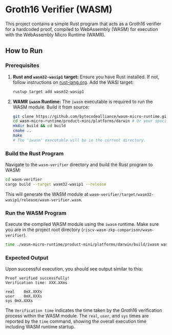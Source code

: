 # Groth16 Verifier (WASM)

This project contains a simple Rust program that acts as a Groth16 verifier for a hardcoded proof, compiled to WebAssembly (WASM) for execution with the WebAssembly Micro Runtime (WAMR).

## How to Run

### Prerequisites

1.  **Rust and `wasm32-wasip1` target:**
    Ensure you have Rust installed. If not, follow instructions on [rust-lang.org](https://www.rust-lang.org/tools/install).
    Add the WASI target:

    ```bash
    rustup target add wasm32-wasip1
    ```

2.  **WAMR `iwasm` Runtime:**
    The `iwasm` executable is required to run the WASM module. Build it from source:
    ```bash
    git clone https://github.com/bytecodealliance/wasm-micro-runtime.git
    cd wasm-micro-runtime/product-mini/platforms/darwin # Or your specific OS (linux, windows, etc.)
    mkdir build && cd build
    cmake ..
    make
    # The 'iwasm' executable will be in the current directory.
    ```

### Build the Rust Program

Navigate to the `wasm-verifier` directory and build the Rust program to WASM:

```bash
cd wasm-verifier
cargo build --target wasm32-wasip1 --release
```

This will generate the WASM module at `wasm-verifier/target/wasm32-wasip1/release/wasm-verifier.wasm`.

### Run the WASM Program

Execute the compiled WASM module using the `iwasm` runtime. Make sure you are in the project root directory (`riscv-wasm-zkp-comparison/wasm-verifier`).

```bash
time ./wasm-micro-runtime/product-mini/platforms/darwin/build/iwasm wasm-verifier/target/wasm32-wasip1/release/wasm-verifier.wasm
```

### Expected Output

Upon successful execution, you should see output similar to this:

```
Proof verified successfully!
Verification time: XXX.XXms

real	0mX.XXXs
user	0mX.XXXs
sys	0mX.XXXs
```

The `Verification time` indicates the time taken by the Groth16 verification process within the WASM module. The `real`, `user`, and `sys` times are reported by the `time` command, showing the overall execution time including WASM runtime startup.

